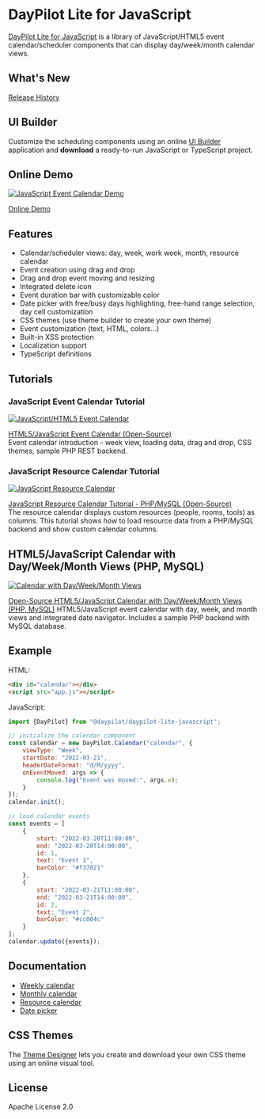 # DayPilot Lite for JavaScript

[DayPilot Lite for JavaScript](https://javascript.daypilot.org/open-source/) is a library of JavaScript/HTML5 event calendar/scheduler components that can display day/week/month calendar views.

## What's New

[Release History](https://javascript.daypilot.org/daypilot-lite-history/)

## UI Builder

Customize the scheduling components using an online [UI Builder](https://builder.daypilot.org/) application and **download** a ready-to-run JavaScript or TypeScript project.

## Online Demo

[![JavaScript Event Calendar Demo](https://static.daypilot.org/npm/202207/javascript-html5-event-calendar-scheduler-drag-drop.png)](https://javascript.daypilot.org/demo/lite/)

[Online Demo](https://javascript.daypilot.org/demo/lite/)

## Features

* Calendar/scheduler views: day, week, work week, month, resource calendar
* Event creation using drag and drop
* Drag and drop event moving and resizing
* Integrated delete icon
* Event duration bar with customizable color
* Date picker with free/busy days highlighting, free-hand range selection, day cell customization
* CSS themes (use theme builder to create your own theme)
* Event customization (text, HTML, colors...)
* Built-in XSS protection
* Localization support
* TypeScript definitions

## Tutorials

### JavaScript Event Calendar Tutorial

[![JavaScript/HTML5 Event Calendar](https://static.daypilot.org/npm/202207/javascript-html5-event-calendar-scheduler-open-source.png)](https://code.daypilot.org/17910/html5-event-calendar-open-source)

[HTML5/JavaScript Event Calendar (Open-Source)](https://code.daypilot.org/17910/html5-event-calendar-open-source)  
Event calendar introduction - week view, loading data, drag and drop, CSS themes, sample PHP REST backend.

### JavaScript Resource Calendar Tutorial

[![JavaScript Resource Calendar](https://static.daypilot.org/npm/202207/javascript-resource-calendar-open-source.png)](https://code.daypilot.org/87709/javascript-resource-calendar-tutorial-php-mysql)

[JavaScript Resource Calendar Tutorial - PHP/MySQL (Open-Source)](https://code.daypilot.org/87709/javascript-resource-calendar-tutorial-php-mysql)  
The resource calendar displays custom resources (people, rooms, tools) as columns. This tutorial shows how to load resource data from a PHP/MySQL backend and show custom calendar columns.

## HTML5/JavaScript Calendar with Day/Week/Month Views (PHP, MySQL)

[![Calendar with Day/Week/Month Views](https://static.daypilot.org/npm/202304/html5-javascript-calendar-with-day-week-month-views.png)](https://code.daypilot.org/27988/html5-calendar-with-day-week-month-views-javascript-php)

[Open-Source HTML5/JavaScript Calendar with Day/Week/Month Views (PHP, MySQL)](https://code.daypilot.org/27988/html5-calendar-with-day-week-month-views-javascript-php)
HTML5/JavaScript event calendar with day, week, and month views and integrated date navigator. Includes a sample PHP backend with MySQL database.

## Example

HTML:

```html
<div id="calendar"></div>
<script src="app.js"></script>
```

JavaScript:

```javascript
import {DayPilot} from "@daypilot/daypilot-lite-javascript";

// initialize the calendar component
const calendar = new DayPilot.Calendar("calendar", {
    viewType: "Week",
    startDate: "2022-03-21",
    headerDateFormat: "d/M/yyyy",
    onEventMoved: args => {
        console.log("Event was moved:", args.e);
    }
});
calendar.init();

// load calendar events
const events = [
    {
        start: "2022-03-20T11:00:00",
        end: "2022-03-20T14:00:00",
        id: 1,
        text: "Event 1",
        barColor: "#f37021"
    },
    {
        start: "2022-03-21T11:00:00",
        end: "2022-03-21T14:00:00",
        id: 2,
        text: "Event 2",
        barColor: "#cc004c"
    }
];
calendar.update({events});
```

## Documentation

* [Weekly calendar](https://doc.daypilot.org/calendar/week-view/)
* [Monthly calendar](https://doc.daypilot.org/month/)
* [Resource calendar](https://doc.daypilot.org/calendar/resources-view/)
* [Date picker](https://doc.daypilot.org/navigator/)

## CSS Themes

The [Theme Designer](https://themes.daypilot.org/) lets you create and download your own CSS theme using an online visual tool.

## License

Apache License 2.0



